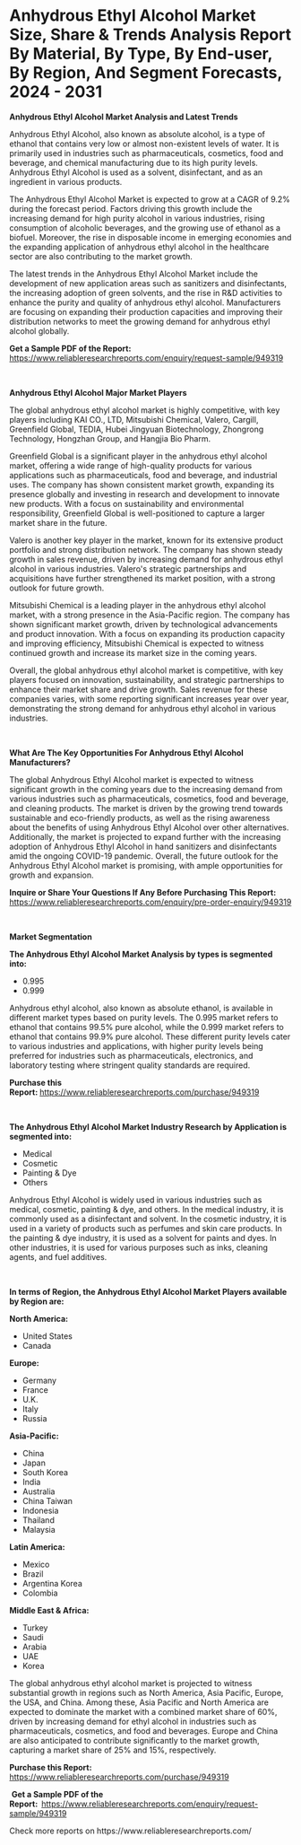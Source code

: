 <p><h1>Anhydrous Ethyl Alcohol Market Size, Share & Trends Analysis Report By Material, By Type, By End-user, By Region, And Segment Forecasts, 2024 - 2031</h1></p><p><strong>Anhydrous Ethyl Alcohol Market Analysis and Latest Trends</strong></p>
<p><p>Anhydrous Ethyl Alcohol, also known as absolute alcohol, is a type of ethanol that contains very low or almost non-existent levels of water. It is primarily used in industries such as pharmaceuticals, cosmetics, food and beverage, and chemical manufacturing due to its high purity levels. Anhydrous Ethyl Alcohol is used as a solvent, disinfectant, and as an ingredient in various products.</p><p>The Anhydrous Ethyl Alcohol Market is expected to grow at a CAGR of 9.2% during the forecast period. Factors driving this growth include the increasing demand for high purity alcohol in various industries, rising consumption of alcoholic beverages, and the growing use of ethanol as a biofuel. Moreover, the rise in disposable income in emerging economies and the expanding application of anhydrous ethyl alcohol in the healthcare sector are also contributing to the market growth.</p><p>The latest trends in the Anhydrous Ethyl Alcohol Market include the development of new application areas such as sanitizers and disinfectants, the increasing adoption of green solvents, and the rise in R&D activities to enhance the purity and quality of anhydrous ethyl alcohol. Manufacturers are focusing on expanding their production capacities and improving their distribution networks to meet the growing demand for anhydrous ethyl alcohol globally.</p></p>
<p><strong>Get a Sample PDF of the Report:&nbsp;</strong> <a href="https://www.reliableresearchreports.com/enquiry/request-sample/949319">https://www.reliableresearchreports.com/enquiry/request-sample/949319</a></p>
<p>&nbsp;</p>
<p><strong>Anhydrous Ethyl Alcohol Major Market Players</strong></p>
<p><p>The global anhydrous ethyl alcohol market is highly competitive, with key players including KAI CO., LTD, Mitsubishi Chemical, Valero, Cargill, Greenfield Global, TEDIA, Hubei Jingyuan Biotechnology, Zhongrong Technology, Hongzhan Group, and Hangjia Bio Pharm.</p><p>Greenfield Global is a significant player in the anhydrous ethyl alcohol market, offering a wide range of high-quality products for various applications such as pharmaceuticals, food and beverage, and industrial uses. The company has shown consistent market growth, expanding its presence globally and investing in research and development to innovate new products. With a focus on sustainability and environmental responsibility, Greenfield Global is well-positioned to capture a larger market share in the future.</p><p>Valero is another key player in the market, known for its extensive product portfolio and strong distribution network. The company has shown steady growth in sales revenue, driven by increasing demand for anhydrous ethyl alcohol in various industries. Valero's strategic partnerships and acquisitions have further strengthened its market position, with a strong outlook for future growth.</p><p>Mitsubishi Chemical is a leading player in the anhydrous ethyl alcohol market, with a strong presence in the Asia-Pacific region. The company has shown significant market growth, driven by technological advancements and product innovation. With a focus on expanding its production capacity and improving efficiency, Mitsubishi Chemical is expected to witness continued growth and increase its market size in the coming years.</p><p>Overall, the global anhydrous ethyl alcohol market is competitive, with key players focused on innovation, sustainability, and strategic partnerships to enhance their market share and drive growth. Sales revenue for these companies varies, with some reporting significant increases year over year, demonstrating the strong demand for anhydrous ethyl alcohol in various industries.</p></p>
<p>&nbsp;</p>
<p><strong>What Are The Key Opportunities For Anhydrous Ethyl Alcohol Manufacturers?</strong></p>
<p><p>The global Anhydrous Ethyl Alcohol market is expected to witness significant growth in the coming years due to the increasing demand from various industries such as pharmaceuticals, cosmetics, food and beverage, and cleaning products. The market is driven by the growing trend towards sustainable and eco-friendly products, as well as the rising awareness about the benefits of using Anhydrous Ethyl Alcohol over other alternatives. Additionally, the market is projected to expand further with the increasing adoption of Anhydrous Ethyl Alcohol in hand sanitizers and disinfectants amid the ongoing COVID-19 pandemic. Overall, the future outlook for the Anhydrous Ethyl Alcohol market is promising, with ample opportunities for growth and expansion.</p></p>
<p><strong>Inquire or Share Your Questions If Any Before Purchasing This Report:</strong> <a href="https://www.reliableresearchreports.com/enquiry/pre-order-enquiry/949319">https://www.reliableresearchreports.com/enquiry/pre-order-enquiry/949319</a></p>
<p>&nbsp;</p>
<p><strong>Market Segmentation</strong></p>
<p><strong>The Anhydrous Ethyl Alcohol Market Analysis by types is segmented into:</strong></p>
<p><ul><li>0.995</li><li>0.999</li></ul></p>
<p><p>Anhydrous ethyl alcohol, also known as absolute ethanol, is available in different market types based on purity levels. The 0.995 market refers to ethanol that contains 99.5% pure alcohol, while the 0.999 market refers to ethanol that contains 99.9% pure alcohol. These different purity levels cater to various industries and applications, with higher purity levels being preferred for industries such as pharmaceuticals, electronics, and laboratory testing where stringent quality standards are required.</p></p>
<p><strong>Purchase this Report:&nbsp;</strong><a href="https://www.reliableresearchreports.com/purchase/949319">https://www.reliableresearchreports.com/purchase/949319</a></p>
<p>&nbsp;</p>
<p><strong>The Anhydrous Ethyl Alcohol Market Industry Research by Application is segmented into:</strong></p>
<p><ul><li>Medical</li><li>Cosmetic</li><li>Painting & Dye</li><li>Others</li></ul></p>
<p><p>Anhydrous Ethyl Alcohol is widely used in various industries such as medical, cosmetic, painting & dye, and others. In the medical industry, it is commonly used as a disinfectant and solvent. In the cosmetic industry, it is used in a variety of products such as perfumes and skin care products. In the painting & dye industry, it is used as a solvent for paints and dyes. In other industries, it is used for various purposes such as inks, cleaning agents, and fuel additives.</p></p>
<p>&nbsp;</p>
<p><strong>In terms of Region, the Anhydrous Ethyl Alcohol Market Players available by Region are:</strong></p>
<p>
    <p> <strong> North America: </strong>
        <ul>
            <li>United States</li>
            <li>Canada</li>
        </ul>
        </p> 
    <p> <strong> Europe: </strong>
        <ul>
            <li>Germany</li>
            <li>France</li>
            <li>U.K.</li>
            <li>Italy</li>
            <li>Russia</li>
        </ul>
        </p> 
    <p> <strong> Asia-Pacific: </strong>
        <ul>
            <li>China</li>
            <li>Japan</li>
            <li>South Korea</li>
            <li>India</li>
            <li>Australia</li>
            <li>China Taiwan</li>
            <li>Indonesia</li>
            <li>Thailand</li>
            <li>Malaysia</li>
        </ul>
        </p> 
    <p> <strong> Latin America: </strong>
        <ul>
            <li>Mexico</li>
            <li>Brazil</li>
            <li>Argentina Korea</li>
            <li>Colombia</li>
        </ul>
        </p> 
    <p> <strong> Middle East & Africa: </strong>
        <ul>
            <li>Turkey</li>
            <li>Saudi</li>
            <li>Arabia</li>
            <li>UAE</li>
            <li>Korea</li>
        </ul>
    </p>
    </p>
<p><p>The global anhydrous ethyl alcohol market is projected to witness substantial growth in regions such as North America, Asia Pacific, Europe, the USA, and China. Among these, Asia Pacific and North America are expected to dominate the market with a combined market share of 60%, driven by increasing demand for ethyl alcohol in industries such as pharmaceuticals, cosmetics, and food and beverages. Europe and China are also anticipated to contribute significantly to the market growth, capturing a market share of 25% and 15%, respectively.</p></p>
<p><strong>Purchase this Report: </strong><a href="https://www.reliableresearchreports.com/purchase/949319">https://www.reliableresearchreports.com/purchase/949319</a></p>
<p>&nbsp;<strong>Get a Sample PDF of the Report:&nbsp;&nbsp;</strong><a href="https://www.reliableresearchreports.com/enquiry/request-sample/949319">https://www.reliableresearchreports.com/enquiry/request-sample/949319</a></p>
<p><strong></strong></p>
<p>Check more reports on https://www.reliableresearchreports.com/</p>